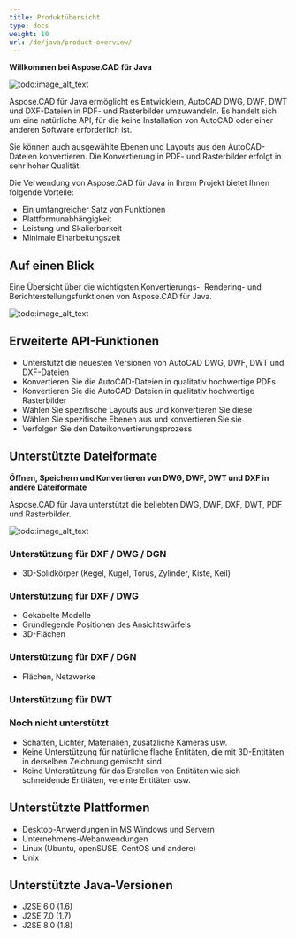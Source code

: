 ```yaml
---
title: Produktübersicht
type: docs
weight: 10
url: /de/java/product-overview/
---
```


**Willkommen bei Aspose.CAD für Java**

![todo:image_alt_text](https://i.imgur.com/qHeCKck.png)

Aspose.CAD für Java ermöglicht es Entwicklern, AutoCAD DWG, DWF, DWT und DXF-Dateien in PDF- und Rasterbilder umzuwandeln. Es handelt sich um eine natürliche API, für die keine Installation von AutoCAD oder einer anderen Software erforderlich ist.

Sie können auch ausgewählte Ebenen und Layouts aus den AutoCAD-Dateien konvertieren. Die Konvertierung in PDF- und Rasterbilder erfolgt in sehr hoher Qualität.

Die Verwendung von Aspose.CAD für Java in Ihrem Projekt bietet Ihnen folgende Vorteile:

- Ein umfangreicher Satz von Funktionen
- Plattformunabhängigkeit
- Leistung und Skalierbarkeit
- Minimale Einarbeitungszeit




## **Auf einen Blick**
Eine Übersicht über die wichtigsten Konvertierungs-, Rendering- und Berichterstellungsfunktionen von Aspose.CAD für Java.

![todo:image_alt_text](https://i.imgur.com/vLNnhkj.png)
## **Erweiterte API-Funktionen**
- Unterstützt die neuesten Versionen von AutoCAD DWG, DWF, DWT und DXF-Dateien
- Konvertieren Sie die AutoCAD-Dateien in qualitativ hochwertige PDFs
- Konvertieren Sie die AutoCAD-Dateien in qualitativ hochwertige Rasterbilder
- Wählen Sie spezifische Layouts aus und konvertieren Sie diese
- Wählen Sie spezifische Ebenen aus und konvertieren Sie sie
- Verfolgen Sie den Dateikonvertierungsprozess
## **Unterstützte Dateiformate**
**Öffnen, Speichern und Konvertieren von DWG, DWF, DWT und DXF in andere Dateiformate**

Aspose.CAD für Java unterstützt die beliebten DWG, DWF, DXF, DWT, PDF und Rasterbilder.

![todo:image_alt_text](/_assets/java/product-overview_1.png)
### **Unterstützung für DXF / DWG / DGN**
- 3D-Solidkörper (Kegel, Kugel, Torus, Zylinder, Kiste, Keil)
### **Unterstützung für DXF / DWG**
- Gekabelte Modelle
- Grundlegende Positionen des Ansichtswürfels
- 3D-Flächen
### **Unterstützung für DXF / DGN**
- Flächen, Netzwerke
### **Unterstützung für DWT**

### **Noch nicht unterstützt**
- Schatten, Lichter, Materialien, zusätzliche Kameras usw.
- Keine Unterstützung für natürliche flache Entitäten, die mit 3D-Entitäten in derselben Zeichnung gemischt sind.
- Keine Unterstützung für das Erstellen von Entitäten wie sich schneidende Entitäten, vereinte Entitäten usw.
## **Unterstützte Plattformen**
- Desktop-Anwendungen in MS Windows und Servern
- Unternehmens-Webanwendungen
- Linux (Ubuntu, openSUSE, CentOS und andere)
- Unix
## **Unterstützte Java-Versionen**
- J2SE 6.0 (1.6)
- J2SE 7.0 (1.7)
- J2SE 8.0 (1.8)
